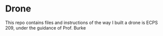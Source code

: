 # Drone
This repo contains files and instructions of the way I built a drone is ECPS 209, under the guidance of Prof. Burke

